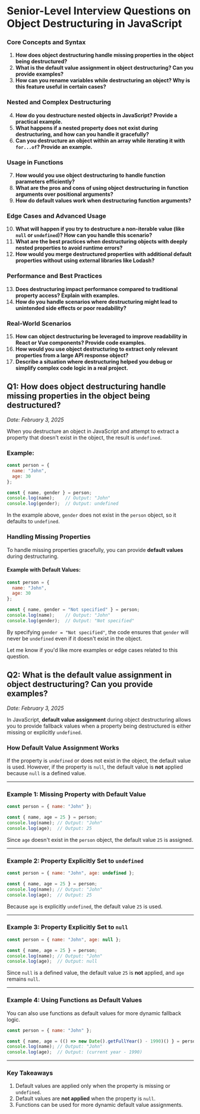 # **Senior-Level Interview Questions on Object Destructuring in JavaScript**  

### Core Concepts and Syntax
1. **How does object destructuring handle missing properties in the object being destructured?**
2. **What is the default value assignment in object destructuring? Can you provide examples?**
3. **How can you rename variables while destructuring an object? Why is this feature useful in certain cases?**

### Nested and Complex Destructuring
4. **How do you destructure nested objects in JavaScript? Provide a practical example.**
5. **What happens if a nested property does not exist during destructuring, and how can you handle it gracefully?**
6. **Can you destructure an object within an array while iterating it with `for...of`? Provide an example.**

### Usage in Functions
7. **How would you use object destructuring to handle function parameters efficiently?**
8. **What are the pros and cons of using object destructuring in function arguments over positional arguments?**
9. **How do default values work when destructuring function arguments?**

### Edge Cases and Advanced Usage
10. **What will happen if you try to destructure a non-iterable value (like `null` or `undefined`)? How can you handle this scenario?**
11. **What are the best practices when destructuring objects with deeply nested properties to avoid runtime errors?**
12. **How would you merge destructured properties with additional default properties without using external libraries like Lodash?**

### Performance and Best Practices
13. **Does destructuring impact performance compared to traditional property access? Explain with examples.**
14. **How do you handle scenarios where destructuring might lead to unintended side effects or poor readability?**

### Real-World Scenarios
15. **How can object destructuring be leveraged to improve readability in React or Vue components? Provide code examples.**
16. **How would you use object destructuring to extract only relevant properties from a large API response object?**
17. **Describe a situation where destructuring helped you debug or simplify complex code logic in a real project.**
   
   
## **Q1: How does object destructuring handle missing properties in the object being destructured?**  
*Date: February 3, 2025*

When you destructure an object in JavaScript and attempt to extract a property that doesn't exist in the object, the result is `undefined`.

### Example:
```javascript
const person = {
  name: "John",
  age: 30
};

const { name, gender } = person;
console.log(name);    // Output: "John"
console.log(gender);  // Output: undefined
```

In the example above, `gender` does not exist in the `person` object, so it defaults to `undefined`.

### Handling Missing Properties
To handle missing properties gracefully, you can provide **default values** during destructuring.

#### Example with Default Values:
```javascript
const person = {
  name: "John",
  age: 30
};

const { name, gender = "Not specified" } = person;
console.log(name);    // Output: "John"
console.log(gender);  // Output: "Not specified"
```

By specifying `gender = "Not specified"`, the code ensures that `gender` will never be `undefined` even if it doesn't exist in the object.

Let me know if you'd like more examples or edge cases related to this question.


## **Q2: What is the default value assignment in object destructuring? Can you provide examples?**  
*Date: February 3, 2025*

In JavaScript, **default value assignment** during object destructuring allows you to provide fallback values when a property being destructured is either missing or explicitly `undefined`.

### **How Default Value Assignment Works**
If the property is `undefined` or does not exist in the object, the default value is used. However, if the property is `null`, the default value is **not** applied because `null` is a defined value.

---

### **Example 1: Missing Property with Default Value**
```javascript
const person = { name: "John" };

const { name, age = 25 } = person;
console.log(name); // Output: "John"
console.log(age);  // Output: 25
```

Since `age` doesn't exist in the `person` object, the default value `25` is assigned.

---

### **Example 2: Property Explicitly Set to `undefined`**
```javascript
const person = { name: "John", age: undefined };

const { name, age = 25 } = person;
console.log(name); // Output: "John"
console.log(age);  // Output: 25
```

Because `age` is explicitly `undefined`, the default value `25` is used.

---

### **Example 3: Property Explicitly Set to `null`**
```javascript
const person = { name: "John", age: null };

const { name, age = 25 } = person;
console.log(name); // Output: "John"
console.log(age);  // Output: null
```

Since `null` is a defined value, the default value `25` is **not** applied, and `age` remains `null`.

---

### **Example 4: Using Functions as Default Values**
You can also use functions as default values for more dynamic fallback logic.

```javascript
const person = { name: "John" };

const { name, age = (() => new Date().getFullYear() - 1990)() } = person;
console.log(name); // Output: "John"
console.log(age);  // Output: (current year - 1990)
```

---

### **Key Takeaways**
1. Default values are applied only when the property is missing or `undefined`.
2. Default values are **not applied** when the property is `null`.
3. Functions can be used for more dynamic default value assignments.
